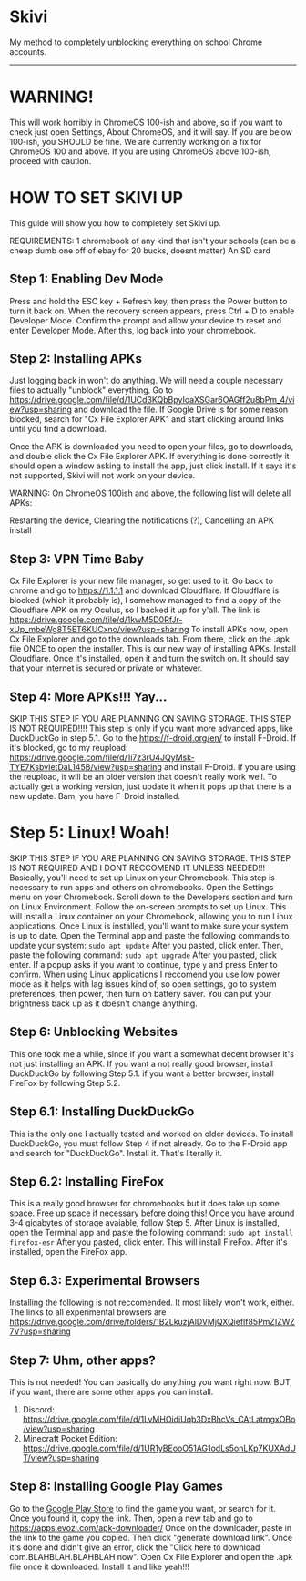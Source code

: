 # Skivi
My method to completely unblocking everything on school Chrome accounts.



--------



# WARNING!
This will work horribly in ChromeOS 100-ish and above, so if you want to check just open Settings, About ChromeOS, and it will say. If you are below 100-ish, you SHOULD be fine. We are currently working on a fix for ChromeOS 100 and above.
If you are using ChromeOS above 100-ish, proceed with caution.





# HOW TO SET SKIVI UP
This guide will show you how to completely set Skivi up.

REQUIREMENTS:
1 chromebook of any kind that isn't your schools (can be a cheap dumb one off of ebay for 20 bucks, doesnt matter)
An SD card



## Step 1: Enabling Dev Mode
Press and hold the ESC key + Refresh key, then press the Power button to turn it back on.
When the recovery screen appears, press Ctrl + D to enable Developer Mode.
Confirm the prompt and allow your device to reset and enter Developer Mode.
After this, log back into your chromebook.


## Step 2: Installing APKs
Just logging back in won't do anything. We will need a couple necessary files to actually "unblock" everything.
Go to https://drive.google.com/file/d/1UCd3KQbBpyIoaXSGar6OAGff2u8bPm_4/view?usp=sharing and download the file.
If Google Drive is for some reason blocked, search for "Cx File Explorer APK" and start clicking around links until you find a download.

Once the APK is downloaded you need to open your files, go to downloads, and double click the Cx File Explorer APK.
If everything is done correctly it should open a window asking to install the app, just click install. If it says it's not supported, Skivi will not work on your device.

WARNING: On ChromeOS 100ish and above, the following list will delete all APKs:

Restarting the device,
Clearing the notifications (?),
Cancelling an APK install


## Step 3: VPN Time Baby
Cx File Explorer is your new file manager, so get used to it. Go back to chrome and go to https://1.1.1.1 and download Cloudflare.
If Cloudflare is blocked (which it probably is), I somehow managed to find a copy of the Cloudflare APK on my Oculus, so I backed it up for y'all. The link is https://drive.google.com/file/d/1kwM5D0RfJr-xUp_mbeWg8T5ET6KUCxno/view?usp=sharing
To install APKs now, open Cx File Explorer and go to the downloads tab. From there, click on the .apk file ONCE to open the installer. This is our new way of installing APKs. Install Cloudflare.
Once it's installed, open it and turn the switch on. It should say that your internet is secured or private or whatever.



## Step 4: More APKs!!! Yay...
SKIP THIS STEP IF YOU ARE PLANNING ON SAVING STORAGE. THIS STEP IS NOT REQUIRED!!!!
This step is only if you want more advanced apps, like DuckDuckGo in step 5.1. Go to the https://f-droid.org/en/ to install F-Droid.
If it's blocked, go to my reupload: https://drive.google.com/file/d/1i7z3rU4JQyMsk-TYE7KsbvIetDaL145B/view?usp=sharing and install F-Droid. If you are using the reupload, it will be an older version that doesn't really work well. To actually get a working version, just update it when it pops up that there is a new update.
Bam, you have F-Droid installed.



# Step 5: Linux! Woah!
SKIP THIS STEP IF YOU ARE PLANNING ON SAVING STORAGE. THIS STEP IS NOT REQUIRED AND I DONT RECCOMEND IT UNLESS NEEDED!!!
Basically, you'll need to set up Linux on your Chromebook. This step is necessary to run apps and others on chromebooks.
Open the Settings menu on your Chromebook.
Scroll down to the Developers section and turn on Linux Environment.
Follow the on-screen prompts to set up Linux. This will install a Linux container on your Chromebook, allowing you to run Linux applications.
Once Linux is installed, you'll want to make sure your system is up to date. Open the Terminal app and paste the following commands to update your system:
```sudo apt update```
After you pasted, click enter. Then, paste the following command:
```sudo apt upgrade```
After you pasted, click enter. If a popup asks if you want to continue, type `y` and press Enter to confirm.
When using Linux applications I reccomend you use low power mode as it helps with lag issues kind of, so open settings, go to system preferences, then power, then turn on battery saver. You can put your brightness back up as it doesn't change anything.



## Step 6: Unblocking Websites
This one took me a while, since if you want a somewhat decent browser it's not just installing an APK.
If you want a not really good browser, install DuckDuckGo by following Step 5.1.
if you want a better browser, install FireFox by following Step 5.2.

## Step 6.1: Installing DuckDuckGo
This is the only one I actually tested and worked on older devices. To install DuckDuckGo, you must follow Step 4 if not already.
Go to the F-Droid app and search for "DuckDuckGo". Install it. That's literally it.

## Step 6.2: Installing FireFox
This is a really good browser for chromebooks but it does take up some space. Free up space if necessary before doing this!
Once you have around 3-4 gigabytes of storage avaiable, follow Step 5. After Linux is installed, open the Terminal app and paste the following command:
```sudo apt install firefox-esr```
After you pasted, click enter. This will install FireFox. After it's installed, open the FireFox app.

## Step 6.3: Experimental Browsers
Installing the following is not reccomended. It most likely won't work, either.
The links to all experimental browsers are https://drive.google.com/drive/folders/1B2LkuzjAlDVMjQXQieflf85PmZIZWZ7V?usp=sharing



## Step 7: Uhm, other apps?
This is not needed! You can basically do anything you want right now. BUT, if you want, there are some other apps you can install.
1. Discord: https://drive.google.com/file/d/1LvMHOidiUqb3DxBhcVs_CAtLatmgxOBo/view?usp=sharing
2. Minecraft Pocket Edition: https://drive.google.com/file/d/1UR1yBEooO51AG1odLs5onLKp7KUXAdUT/view?usp=sharing




## Step 8: Installing Google Play Games
Go to the [Google Play Store]("https://play.google.com/store/games") to find the game you want, or search for it. Once you found it, copy the link. Then, open a new tab and go to https://apps.evozi.com/apk-downloader/
Once on the downloader, paste in the link to the game you copied. Then click "generate download link". Once it's done and didn't give an error, click the "Click here to download com.BLAHBLAH.BLAHBLAH now".
Open Cx File Explorer and open the .apk file once it downloaded. Install it and like yeah!!!
